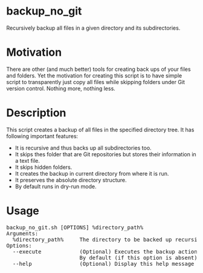 # backup_no_git
Recursively backup all files in a given directory and its subdirectories.

<h1>Motivation</h1>
There are other (and much better) tools for creating back ups of your files and folders. Yet the motivation for creating this script is to have simple script to transparently just copy all files while skipping folders under Git version control. Nothing more, nothing less.


<br>
<h1>Description</h1>
This script creates a backup of all files in the specified directory tree. It has following important features:

* It is recursive and thus backs up all subdirectories too.
* It skips thes folder that are Git repositories but stores their information in a text file.
* It skips hidden folders.
* It creates the backup in current directory from where it is run.
* It preserves the absolute directory structure.
* By default runs in dry-run mode.

<h1>Usage</h1>
<pre>
backup_no_git.sh [OPTIONS] %directory_path%
Arguments:
  %directory_path%     The directory to be backed up recursively.
Options:
  --execute            (Optional) Executes the backup action. 
                       By default (if this option is absent), this script runs in dry-run mode.
  --help               (Optional) Display this help message and exit.
</pre>